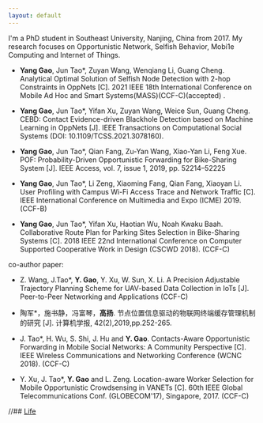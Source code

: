 ```yaml
---
layout: default
---
```


I'm a PhD student in Southeast University, Nanjing, China from 2017. 
My research focuses on Opportunistic Network, Selfish Behavior, Mobi1e Computing
and Internet of Things.

- **Yang Gao**, Jun Tao*, Zuyan Wang, Wenqiang Li, Guang Cheng.
Analytical Optimal Solution of Selfish Node Detection with 2-hop Constraints in OppNets [C].
2021 IEEE 18th International Conference on Mobile Ad Hoc and Smart Systems(MASS)(CCF-C)(accepted) .

- **Yang Gao**, Jun Tao*, Yifan Xu, Zuyan Wang, Weice Sun, Guang Cheng.
CEBD: Contact Evidence-driven Blackhole Detection based on Machine Learning in OppNets [J].
IEEE Transactions on Computational Social Systems (DOI: 10.1109/TCSS.2021.3078160).

- **Yang Gao**, Jun Tao*, Qian Fang, Zu-Yan Wang, Xiao-Yan Li, Feng Xue. 
POF: Probability-Driven Opportunistic Forwarding for Bike-Sharing System [J]. 
IEEE Access, vol. 7, issue 1, 2019, pp. 52214–52225

- **Yang Gao**, Jun Tao*, Li Zeng, Xiaoming Fang, Qian Fang, Xiaoyan Li.
User Profiling with Campus Wi-Fi Access Trace and Network Traffic [C].
IEEE International Conference on Multimedia and Expo (ICME) 2019. (CCF-B)

- **Yang Gao**, Jun Tao*, Yifan Xu, Haotian Wu, Noah Kwaku Baah.
Collaborative Route Plan for Parking Sites Selection in Bike-Sharing Systems [C]. 
2018 IEEE 22nd International Conference on Computer Supported Cooperative Work in Design (CSCWD 2018). (CCF-C)

co-author paper:

- Z. Wang, J.Tao*, **Y. Gao**, Y. Xu, W. Sun, X. Li.
A Precision Adjustable Trajectory Planning Scheme for UAV-based Data Collection in IoTs [J].
Peer-to-Peer Networking and Applications (CCF-C)

- 陶军*，施书静，冯富琴，**高扬**. 节点位置信息驱动的物联网终端缓存管理机制的研究 [J].
计算机学报, 42(2),2019,pp.252-265.

- J. Tao*, H. Wu, S. Shi, J. Hu and **Y. Gao**.
Contacts-Aware Opportunistic Forwarding in Mobile Social Networks: A Community Perspective [C].
IEEE Wireless Communications and Networking Conference (WCNC 2018). (CCF-C)

- Y. Xu, J. Tao*, **Y. Gao** and L. Zeng.
Location-aware Worker Selection for Mobile Opportunistic Crowdsensing in VANETs [C]. 
60th IEEE Global Telecommunications Conf. (GLOBECOM'17), Singapore, 2017. (CCF-C)

//## [Life](./links/life.html)


